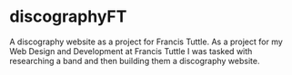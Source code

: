 # discographyFT
A discography website as a project for Francis Tuttle.
As a project for my Web Design and Development at Francis Tuttle I  was tasked with researching a 
band and then building them a discography website. 
